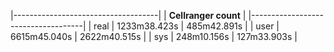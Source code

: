 

|------------------------------------|
|     **Cellranger count**           |
|------------------------------------|
| real | 1233m38.423s | 485m42.891s  |
| user | 6615m45.040s | 2622m40.515s |
| sys  | 248m10.156s  | 127m33.903s  |
